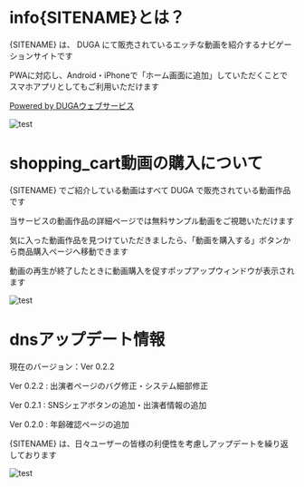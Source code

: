 <span class="material-icons">info</span>{SITENAME}とは？
=

{SITENAME} は、 DUGA にて販売されているエッチな動画を紹介するナビゲーションサイトです

PWAに対応し、Android・iPhoneで「ホーム画面に追加」していただくことでスマホアプリとしてもご利用いただけます

<a href="https://click.duga.jp/aff/api/{agentId}-{bannerId}" target="_blank">Powered by DUGAウェブサービス</a>

![test](/images/about/Press-pause-amico.svg)

<span class="material-icons">shopping_cart</span>動画の購入について
=

{SITENAME} でご紹介している動画はすべて DUGA で販売されている動画作品です

当サービスの動画作品の詳細ページでは無料サンプル動画をご視聴いただけます

気に入った動画作品を見つけていただきましたら、「動画を購入する」ボタンから商品購入ページへ移動できます

動画の再生が終了したときに動画購入を促すポップアップウィンドウが表示されます

![test](/images/about/Credit-card-amico.svg)

<span class="material-icons">dns</span>アップデート情報
=

現在のバージョン：Ver 0.2.2

Ver 0.2.2 : 出演者ページのバグ修正・システム細部修正

Ver 0.2.1 : SNSシェアボタンの追加・出演者情報の追加

Ver 0.2.0 : 年齢確認ページの追加

{SITENAME} は、日々ユーザーの皆様の利便性を考慮しアップデートを繰り返しております

![test](/images/about/Server-amico.svg)